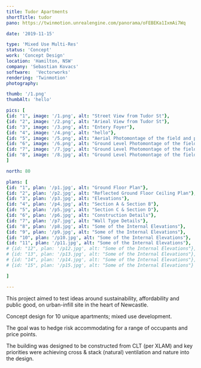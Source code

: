 ```yaml
---
title: Tudor Apartments
shortTitle: tudor
pano: https://twinmotion.unrealengine.com/panorama/oFEBEKa1IxmAi7Wq

date: '2019-11-15'

type: 'Mixed Use Multi-Res'
status: 'Concept'
work: 'Concept Design'
location: 'Hamilton, NSW'
company: 'Sebastian Kovacs'
software:  'Vectorworks'
rendering: 'Twinmotion'
photography: 

thumb: '/1.png'
thumbAlt: 'hello'

pics: [
{id: "1", image: '/1.png', alt: "Street View from Tudor St"},
{id: "2", image: '/2.png', alt: "Arieal View from Tudor St"},
{id: "3", image: '/3.png', alt: "Entery Foyer"},
{id: "4", image: '/4.png', alt: "hello"},
{id: "5", image: '/5.png', alt: "Aerial Photomontage of the field and proposed facility building"},
{id: "6", image: '/6.png', alt: "Ground Level Photomontage of the field and proposed facility building"},
{id: "7", image: '/7.jpg', alt: "Ground Level Photomontage of the field and proposed facility building"},
{id: "8", image: '/8.jpg', alt: "Ground Level Photomontage of the field and proposed facility building"}
]

north: 80

plans: [
{id: "1", plan: '/p1.jpg', alt: "Ground Floor Plan"},
{id: "2", plan: '/p2.jpg', alt: "Reflected Ground Floor Ceiling Plan"},
{id: "3", plan: '/p3.jpg', alt: "Elevations"},
{id: "4", plan: '/p4.jpg', alt: "Section A & Section B"},
{id: "5", plan: '/p5.jpg', alt: "Section C & Section D"},
{id: "6", plan: '/p6.jpg', alt: "Construction Details"},
{id: "7", plan: '/p7.jpg', alt: "Wall Type Details"},
{id: "8", plan: '/p8.jpg', alt: "Some of the Internal Elevations"},
{id: "9", plan: '/p9.jpg', alt: "Some of the Internal Elevations"},
{id: "10", plan: '/p10.jpg', alt: "Some of the Internal Elevations"},
{id: "11", plan: '/p11.jpg', alt: "Some of the Internal Elevations"},
# {id: "12", plan: '/p12.jpg', alt: "Some of the Internal Elevations"},
# {id: "13", plan: '/p13.jpg', alt: "Some of the Internal Elevations"},
# {id: "14", plan: '/p14.jpg', alt: "Some of the Internal Elevations"},
# {id: "15", plan: '/p15.jpg', alt: "Some of the Internal Elevations"}

]

---
```

This project aimed to test ideas around sustainability, affordability and public good, on urban-infill site in the heart of Newcastle.

Concept design for 10 unique apartments; mixed use development.

The goal was to hedge risk accommodating for a range of occupants and price points.

The building was designed to be constructed from CLT (per XLAM) and key priorities were achieving cross & stack (natural) ventilation and nature into the design.